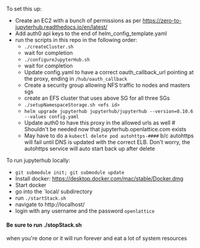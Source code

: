 
To set this up:
- Create an EC2 with a bunch of permissions as per https://zero-to-jupyterhub.readthedocs.io/en/latest/
- Add auth0 api keys to the end of helm_config_template.yaml
- run the scripts in this repo in the following order:
  - `./createCluster.sh`
  - wait for completion
  - `./configureJupyterHub.sh`
  - wait for completion
  - Update config.yaml to have a correct oauth_callback_url pointing at the proxy, ending in `/hub/oauth_callback`
  - Create a security group allowing NFS traffic to nodes and masters sgs
  - create an EFS cluster that uses above SG for all three SGs
  - `./setupNamespaceStorage.sh <efs id>`
  - `helm upgrade jupyterhub jupyterhub/jupyterhub --version=0.10.6 --values config.yaml`
  - Update auth0 to have this proxy in the allowed urls as well # Shouldn't be needed now that jupyterhub.openlattice.com exists
  - May have to do a `kubectl delete pod autohttps-####` b/c autohttps will fail until DNS is updated with the correct ELB. Don't worry, the autohttps service will auto start back up after delete

To run jupyterhub locally:
  - `git submodule init; git submodule update`
  - Install docker: https://desktop.docker.com/mac/stable/Docker.dmg
  - Start docker
  - go into  the `local/ subdirectory
  - run `./startStack.sh`
  - navigate to http://localhost/
  - login with any username and the password `openlattice`

<h4>Be sure to run ./stopStack.sh</h4> when you're done or it will run forever and eat a lot of system resources
